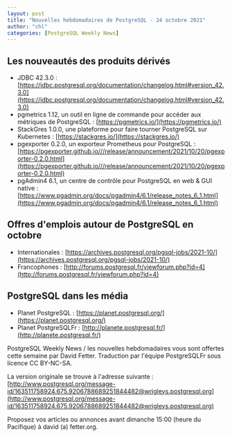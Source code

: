 ```yaml
---
layout: post
title: "Nouvelles hebdomadaires de PostgreSQL - 24 octobre 2021"
author: "chl"
categories: [PostgreSQL Weekly News]
---
```



## Les nouveautés des produits dérivés

- JDBC 42.3.0 :
  [https://jdbc.postgresql.org/documentation/changelog.html#version_42.3.0](https://jdbc.postgresql.org/documentation/changelog.html#version_42.3.0)
- pgmetrics 1.12, un outil en ligne de commande pour accéder aux métriques de PostgreSQL :
  [https://pgmetrics.io/](https://pgmetrics.io/)
- StackGres 1.0.0, une plateforme pour faire tourner PostgreSQL sur Kubernetes :
  [https://stackgres.io/](https://stackgres.io/)
- pgexporter 0.2.0, un exporteur Prometheus pour PostgreSQL :
  [https://pgexporter.github.io///release/announcement/2021/10/20/pgexporter-0.2.0.html](https://pgexporter.github.io///release/announcement/2021/10/20/pgexporter-0.2.0.html)
- pgAdmin4 6.1, un centre de contrôle pour PostgreSQL en web & GUI native :
  [https://www.pgadmin.org/docs/pgadmin4/6.1/release_notes_6_1.html](https://www.pgadmin.org/docs/pgadmin4/6.1/release_notes_6_1.html)

<!--more-->

## Offres d'emplois autour de PostgreSQL en octobre

- Internationales : [https://archives.postgresql.org/pgsql-jobs/2021-10/](https://archives.postgresql.org/pgsql-jobs/2021-10/)
- Francophones : [http://forums.postgresql.fr/viewforum.php?id=4](http://forums.postgresql.fr/viewforum.php?id=4)

## PostgreSQL dans les média

- Planet PostgreSQL : [https://planet.postgresql.org/](https://planet.postgresql.org/)
- Planet PostgreSQLFr : [http://planete.postgresql.fr/](http://planete.postgresql.fr/)

PostgreSQL Weekly News / les nouvelles hebdomadaires vous sont offertes cette semaine par David Fetter. Traduction par l'équipe PostgreSQLFr sous licence CC BY-NC-SA.


La version originale se trouve à l'adresse suivante :
[http://www.postgresql.org/message-id/163511758924.675.9206788689251844482@wrigleys.postgresql.org](http://www.postgresql.org/message-id/163511758924.675.9206788689251844482@wrigleys.postgresql.org)

Proposez vos articles ou annonces avant dimanche 15:00 (heure du Pacifique) à david (a) fetter.org.


